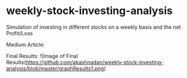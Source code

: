 # weekly-stock-investing-analysis
Simulation of investing in different stocks on a weekly basis and the net Profit/Loss

Medium Article: 

Final Results:
![Image of Final Results(https://github.com/akashnadan/weekly-stock-investing-analysis/blob/master/graphResults1.png)

